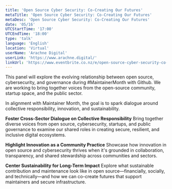```yaml
---
title: 'Open Source Cyber Security: Co-Creating Our Futures'
metaTitle: 'Open Source Cyber Security: Co-Creating Our Futures'
metaDesc: 'Open Source Cyber Security: Co-Creating Our Futures'
date: '05/16'
UTCStartTime: '17:00'
UTCEndTime: '18:00'
type: 'talk'
language: 'English'
location: 'Virtual'
userName: 'Arachne Digital'
userLink: 'https://www.arachne.digital/'
linkUrl: 'https://www.eventbrite.co.nz/e/open-source-cyber-security-co-creating-our-futures-tickets-1324671641539?aff=erelexpmlt'
---
```


This panel will explore the evolving relationship between open source, cybersecurity, and governance during #MaintainerMonth with Github. We are working to bring together voices from the open-source community, startup space, and the public sector.

In alignment with Maintainer Month, the goal is to spark dialogue around collective responsibility, innovation, and sustainability.

**Foster Cross-Sector Dialogue on Collective Responsibility**
Bring together diverse voices from open source, cybersecurity, startups, and public governance to examine our shared roles in creating secure, resilient, and inclusive digital ecosystems.

**Highlight Innovation as a Community Practice**
Showcase how innovation in open source and cybersecurity thrives when it's grounded in collaboration, transparency, and shared stewardship across communities and sectors.

**Center Sustainability for Long-Term Impact**
Explore what sustainable contribution and maintenance look like in open source—financially, socially, and technically—and how we can co-create futures that support maintainers and secure infrastructure.
